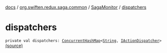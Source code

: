 [docs](../../index.md) / [org.swiften.redux.saga.common](../index.md) / [SagaMonitor](index.md) / [dispatchers](./dispatchers.md)

# dispatchers

`private val dispatchers: `[`ConcurrentHashMap`](http://docs.oracle.com/javase/6/docs/api/java/util/concurrent/ConcurrentHashMap.html)`<`[`String`](https://kotlinlang.org/api/latest/jvm/stdlib/kotlin/-string/index.html)`, `[`IActionDispatcher`](../../org.swiften.redux.core/-i-action-dispatcher.md)`>` [(source)](https://github.com/protoman92/KotlinRedux/tree/master/common/common-saga/src/main/kotlin/org/swiften/redux/saga/common/SagaMonitor.kt#L29)